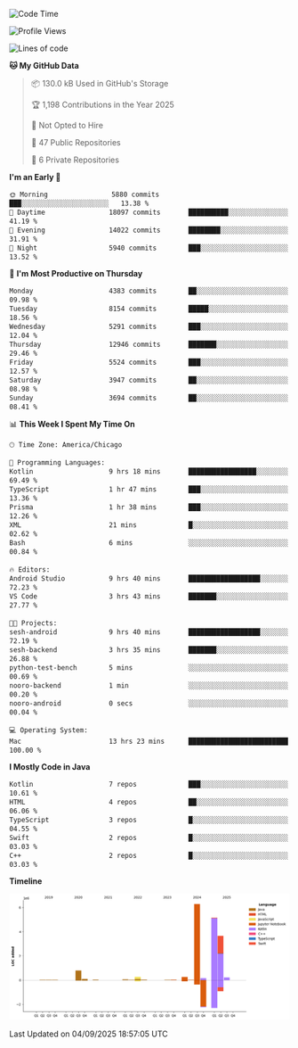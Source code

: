<!--START_SECTION:waka-->
![Code Time](http://img.shields.io/badge/Code%20Time-1%2C465%20hrs%2039%20mins-blue)

![Profile Views](http://img.shields.io/badge/Profile%20Views-0-blue)

![Lines of code](https://img.shields.io/badge/From%20Hello%20World%20I%27ve%20Written-17.1%20million%20lines%20of%20code-blue)

**🐱 My GitHub Data** 

> 📦 130.0 kB Used in GitHub's Storage 
 > 
> 🏆 1,198 Contributions in the Year 2025
 > 
> 🚫 Not Opted to Hire
 > 
> 📜 47 Public Repositories 
 > 
> 🔑 6 Private Repositories 
 > 
**I'm an Early 🐤** 

```text
🌞 Morning                5880 commits        ███░░░░░░░░░░░░░░░░░░░░░░   13.38 % 
🌆 Daytime                18097 commits       ██████████░░░░░░░░░░░░░░░   41.19 % 
🌃 Evening                14022 commits       ████████░░░░░░░░░░░░░░░░░   31.91 % 
🌙 Night                  5940 commits        ███░░░░░░░░░░░░░░░░░░░░░░   13.52 % 
```
📅 **I'm Most Productive on Thursday** 

```text
Monday                   4383 commits        ██░░░░░░░░░░░░░░░░░░░░░░░   09.98 % 
Tuesday                  8154 commits        █████░░░░░░░░░░░░░░░░░░░░   18.56 % 
Wednesday                5291 commits        ███░░░░░░░░░░░░░░░░░░░░░░   12.04 % 
Thursday                 12946 commits       ███████░░░░░░░░░░░░░░░░░░   29.46 % 
Friday                   5524 commits        ███░░░░░░░░░░░░░░░░░░░░░░   12.57 % 
Saturday                 3947 commits        ██░░░░░░░░░░░░░░░░░░░░░░░   08.98 % 
Sunday                   3694 commits        ██░░░░░░░░░░░░░░░░░░░░░░░   08.41 % 
```


📊 **This Week I Spent My Time On** 

```text
🕑︎ Time Zone: America/Chicago

💬 Programming Languages: 
Kotlin                   9 hrs 18 mins       █████████████████░░░░░░░░   69.49 % 
TypeScript               1 hr 47 mins        ███░░░░░░░░░░░░░░░░░░░░░░   13.36 % 
Prisma                   1 hr 38 mins        ███░░░░░░░░░░░░░░░░░░░░░░   12.26 % 
XML                      21 mins             █░░░░░░░░░░░░░░░░░░░░░░░░   02.62 % 
Bash                     6 mins              ░░░░░░░░░░░░░░░░░░░░░░░░░   00.84 % 

🔥 Editors: 
Android Studio           9 hrs 40 mins       ██████████████████░░░░░░░   72.23 % 
VS Code                  3 hrs 43 mins       ███████░░░░░░░░░░░░░░░░░░   27.77 % 

🐱‍💻 Projects: 
sesh-android             9 hrs 40 mins       ██████████████████░░░░░░░   72.19 % 
sesh-backend             3 hrs 35 mins       ███████░░░░░░░░░░░░░░░░░░   26.88 % 
python-test-bench        5 mins              ░░░░░░░░░░░░░░░░░░░░░░░░░   00.69 % 
nooro-backend            1 min               ░░░░░░░░░░░░░░░░░░░░░░░░░   00.20 % 
nooro-android            0 secs              ░░░░░░░░░░░░░░░░░░░░░░░░░   00.04 % 

💻 Operating System: 
Mac                      13 hrs 23 mins      █████████████████████████   100.00 % 
```

**I Mostly Code in Java** 

```text
Kotlin                   7 repos             ███░░░░░░░░░░░░░░░░░░░░░░   10.61 % 
HTML                     4 repos             ██░░░░░░░░░░░░░░░░░░░░░░░   06.06 % 
TypeScript               3 repos             █░░░░░░░░░░░░░░░░░░░░░░░░   04.55 % 
Swift                    2 repos             █░░░░░░░░░░░░░░░░░░░░░░░░   03.03 % 
C++                      2 repos             █░░░░░░░░░░░░░░░░░░░░░░░░   03.03 % 
```



**Timeline**

![Lines of Code chart](https://raw.githubusercontent.com/phanijsp/phanijsp/main/assets/bar_graph.png)


 Last Updated on 04/09/2025 18:57:05 UTC
<!--END_SECTION:waka-->
